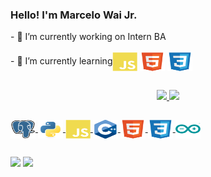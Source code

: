 ### Hello! I'm Marcelo Wai Jr.

<div>- 🔭 I’m currently working on Intern BA</div>
<br>
<div>- 🌱 I’m currently learning<img align="center" alt="Wai-Js" height="30" width="40" src="https://raw.githubusercontent.com/devicons/devicon/master/icons/javascript/javascript-plain.svg">
<img align="center" alt="Wai-HTML" height="30" width="40" src="https://raw.githubusercontent.com/devicons/devicon/master/icons/html5/html5-original.svg">
<img align="center" alt="Wai-CSS" height="30" width="40" src="https://raw.githubusercontent.com/devicons/devicon/master/icons/css3/css3-original.svg"></div>

##
<div align="center">
  <a href="https://github.com/M4rc3l0Jr">
  <img height="42%" src="https://github-readme-stats.vercel.app/api?username=M4rc3l0Jr&show_icons=true&theme=moltack&include_all_commits=true&count_private=true&border_radius=20"/>
  <img height="58%" src="https://github-readme-stats.vercel.app/api/top-langs/?username=M4rc3l0Jr&layout=compact&langs_count=7&theme=moltack&border_radius=20"/>
</div>

##
  
<div style="display: inline_block"> 
  <img align="center" alt="Wai-Python" height="30" width="40" src="https://raw.githubusercontent.com/devicons/devicon/master/icons/postgresql/postgresql-original.svg">
  <img align="center" alt="Wai-Python" height="30" width="40" src="https://raw.githubusercontent.com/devicons/devicon/master/icons/python/python-original.svg">
  <img align="center" alt="Wai-Js" height="30" width="40" src="https://raw.githubusercontent.com/devicons/devicon/master/icons/javascript/javascript-plain.svg">
  <img align="center" alt="Wai-Cplusplus" height="30" width="40" src="https://raw.githubusercontent.com/devicons/devicon/master/icons/cplusplus/cplusplus-original.svg">
  <img align="center" alt="Wai-HTML" height="30" width="40" src="https://raw.githubusercontent.com/devicons/devicon/master/icons/html5/html5-original.svg">
  <img align="center" alt="Wai-CSS" height="30" width="40" src="https://raw.githubusercontent.com/devicons/devicon/master/icons/css3/css3-original.svg">
  <img align="center" alt="Wai-Arduino" height="30" width="40" src="https://raw.githubusercontent.com/devicons/devicon/master/icons/arduino/arduino-original.svg">
</div>
  
##

<div>  
  <a href = "mailto:marcelowaijr832@gmail.com"><img src="https://img.shields.io/badge/-Gmail-%23333?style=for-the-badge&logo=gmail&logoColor=white" target="_blank"></a>
  <a href="https://www.linkedin.com/in/marcelo-martins-wai-junior-8398a4172" target="_blank"><img src="https://img.shields.io/badge/-LinkedIn-%230077B5?style=for-the-badge&logo=linkedin&logoColor=white" target="_blank"></a> 
